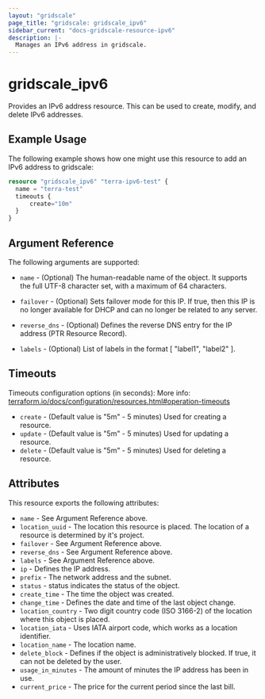 ```yaml
---
layout: "gridscale"
page_title: "gridscale: gridscale_ipv6"
sidebar_current: "docs-gridscale-resource-ipv6"
description: |-
  Manages an IPv6 address in gridscale.
---
```


# gridscale_ipv6

Provides an IPv6 address resource. This can be used to create, modify, and delete IPv6 addresses.

## Example Usage

The following example shows how one might use this resource to add an IPv6 address to gridscale:

```terraform
resource "gridscale_ipv6" "terra-ipv6-test" {
  name = "terra-test"
  timeouts {
      create="10m"
  }
}
```

## Argument Reference

The following arguments are supported:

* `name` - (Optional) The human-readable name of the object. It supports the full UTF-8 character set, with a maximum of 64 characters.

* `failover` - (Optional) Sets failover mode for this IP. If true, then this IP is no longer available for DHCP and can no longer be related to any server.

* `reverse_dns` - (Optional) Defines the reverse DNS entry for the IP address (PTR Resource Record).

* `labels` - (Optional) List of labels in the format [ "label1", "label2" ].

## Timeouts

Timeouts configuration options (in seconds):
More info: [terraform.io/docs/configuration/resources.html#operation-timeouts](https://www.terraform.io/docs/configuration/resources.html#operation-timeouts)

* `create` - (Default value is "5m" - 5 minutes) Used for creating a resource.
* `update` - (Default value is "5m" - 5 minutes) Used for updating a resource.
* `delete` - (Default value is "5m" - 5 minutes) Used for deleting a resource.

## Attributes

This resource exports the following attributes:

* `name` - See Argument Reference above.
* `location_uuid` - The location this resource is placed. The location of a resource is determined by it's project.
* `failover` - See Argument Reference above.
* `reverse_dns` - See Argument Reference above.
* `labels` - See Argument Reference above.
* `ip` - Defines the IP address.
* `prefix` - The network address and the subnet.
* `status` - status indicates the status of the object.
* `create_time` - The time the object was created.
* `change_time` - Defines the date and time of the last object change.
* `location_country` - Two digit country code (ISO 3166-2) of the location where this object is placed.
* `location_iata` - Uses IATA airport code, which works as a location identifier.
* `location_name` - The location name.
* `delete_block` - Defines if the object is administratively blocked. If true, it can not be deleted by the user.
* `usage_in_minutes` - The amount of minutes the IP address has been in use.
* `current_price` - The price for the current period since the last bill.
